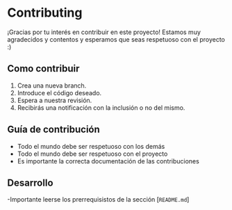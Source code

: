 # Contributing
¡Gracias por tu interés en contribuir en este proyecto! Estamos muy agradecidos y contentos y esperamos que seas respetuoso con el proyecto :)

## Como contribuir
1. Crea una nueva branch.
2. Introduce el código deseado.
3. Espera a nuestra revisión.
4. Recibirás una notificación con la inclusión o no del mismo.

## Guía de contribución
- Todo el mundo debe ser respetuoso con los demás
- Todo el mundo debe ser respetuoso con el proyecto
- Es importante la correcta documentación de las contribuciones

## Desarrollo
-Importante leerse los prerrequisistos de la sección [`README.md`]
